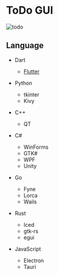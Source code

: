 # ToDo GUI

![todo](https://user-images.githubusercontent.com/1584153/191999399-373be546-9667-4e0b-92c1-c644bd7ff922.png)

## Language

- Dart
  - [Flutter](https://github.com/webcyou-org/todo-gui/tree/main/Dart/Flutter/todo)


- Python
  - tkinter
  - Kivy
  
- C++
  - QT

- C#
  - WinForms
  - GTK#
  - WPF
  - Unity

- Go
  - Fyne
  - Lorca
  - Wails 

- Rust
  - Iced
  - gtk-rs
  - egui  

- JavaScript
  - Electron
  - Tauri

